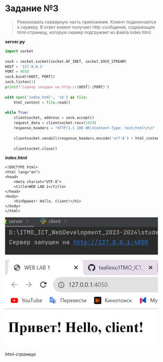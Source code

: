 # Задание №3

> Реализовать серверную часть приложения. Клиент подключается к серверу. В ответ
клиент получает http-сообщение, содержащее html-страницу, которую сервер
подгружает из файла index.html.

**server.py**

```python
import socket

sock = socket.socket(socket.AF_INET, socket.SOCK_STREAM)
HOST = '127.0.0.1'
PORT = 4050
sock.bind((HOST, PORT))
sock.listen(1)
print(f"Сервер запущен на http://{HOST}:{PORT}")

with open('index.html', 'rb') as file:
    html_content = file.read()

while True:
    clientsocket, address = sock.accept()
    request_data = clientsocket.recv(1024)
    response_headers = "HTTP/1.1 200 OK\nContent-Type: text/html\n\n"

    clientsocket.sendall(response_headers.encode('utf-8') + html_content)

    clientsocket.close()
```

**index.html**
```
<!DOCTYPE html>
<html lang="en">
<head>
    <meta charset="UTF-8">
    <title>WEB LAB 1</title>
</head>
<body>
    <h1>Привет! Hello, client!</h1>
</body>
</html>
```
![Переход](task3_s.png)

![Веб-страница](task3_cl.png)

*html-страница*
